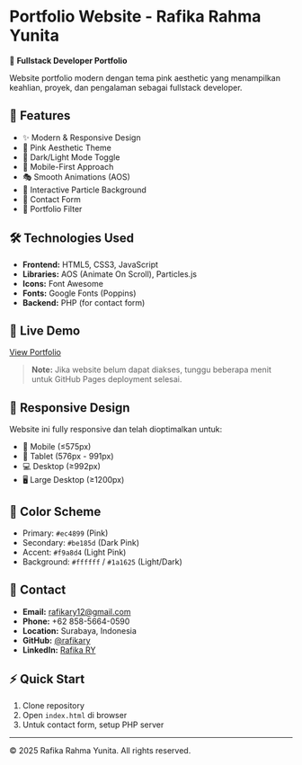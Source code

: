 # Portfolio Website - Rafika Rahma Yunita

🌟 **Fullstack Developer Portfolio**

Website portfolio modern dengan tema pink aesthetic yang menampilkan keahlian, proyek, dan pengalaman sebagai fullstack developer.

## 🎯 **Features**
- ✨ Modern & Responsive Design
- 🎨 Pink Aesthetic Theme
- 🌙 Dark/Light Mode Toggle
- 📱 Mobile-First Approach
- 🎭 Smooth Animations (AOS)
- 🎪 Interactive Particle Background
- 📧 Contact Form
- 🔄 Portfolio Filter

## 🛠 **Technologies Used**
- **Frontend:** HTML5, CSS3, JavaScript
- **Libraries:** AOS (Animate On Scroll), Particles.js
- **Icons:** Font Awesome
- **Fonts:** Google Fonts (Poppins)
- **Backend:** PHP (for contact form)

## 🚀 **Live Demo**
[View Portfolio](https://rafikary.github.io/PortfolioRafikaRy)

> **Note:** Jika website belum dapat diakses, tunggu beberapa menit untuk GitHub Pages deployment selesai.

## 📱 **Responsive Design**
Website ini fully responsive dan telah dioptimalkan untuk:
- 📱 Mobile (≤575px)
- 📱 Tablet (576px - 991px)  
- 💻 Desktop (≥992px)
- 🖥 Large Desktop (≥1200px)

## 🎨 **Color Scheme**
- Primary: `#ec4899` (Pink)
- Secondary: `#be185d` (Dark Pink)
- Accent: `#f9a8d4` (Light Pink)
- Background: `#ffffff` / `#1a1625` (Light/Dark)

## 📧 **Contact**
- **Email:** rafikary12@gmail.com
- **Phone:** +62 858-5664-0590
- **Location:** Surabaya, Indonesia
- **GitHub:** [@rafikary](https://github.com/rafikary)
- **LinkedIn:** [Rafika RY](https://www.linkedin.com/in/rafika-ry-b642b2243)

## ⚡ **Quick Start**
1. Clone repository
2. Open `index.html` di browser
3. Untuk contact form, setup PHP server

---
&copy; 2025 Rafika Rahma Yunita. All rights reserved.

